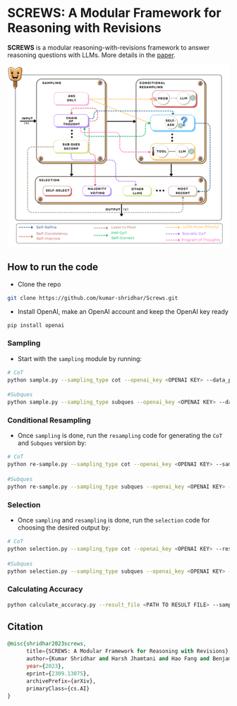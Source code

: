 # SCREWS: A Modular Framework for Reasoning with Revisions

**SCREWS** is a modular reasoning-with-revisions framework to answer reasoning questions with LLMs. More details in the [paper](https://arxiv.org/abs/2309.13075).

![SCREWS](./Images/Screws.png)


## How to run the code

* Clone the repo
```sh
git clone https://github.com/kumar-shridhar/Screws.git
```

* Install OpenAI, make an OpenAI account and keep the OpenAI key ready
```sh
pip install openai
```

### Sampling

* Start with the `sampling` module by running:

```sh
# CoT 
python sample.py --sampling_type cot --openai_key <OPENAI KEY> --data_path ./data/test_gsm8k.jsonl --result_path ./results/cot_sample.jsonl --prompt_path ./prompts/cot_sample.txt

#Subques
python sample.py --sampling_type subques --openai_key <OPENAI KEY> --data_path ./data/test_gsm8k_socratic.jsonl --result_path ./results/subques_sample.jsonl --prompt_path ./prompts/subques_sample.txt
```

### Conditional Resampling

* Once `sampling` is done, run the `resampling` code for generating the `CoT` and `Subques` version by:
```sh
# CoT 
python re-sample.py --sampling_type cot --openai_key <OPENAI KEY> --sample_path ./results/cot_sample.jsonl --result_path ./results/cot_resample.jsonl --resample_prompt_path ./prompts/cot_resample.txt

#Subques
python re-sample.py --sampling_type subques --openai_key <OPENAI KEY> --sample_path ./results/subques_sample.jsonl --result_path ./results/subques_resample.jsonl --sample_prompt_path ./prompts/subques_sample.txt --resample_prompt_path ./prompts/subques_resample.txt
```

### Selection

* Once `sampling` and `resampling` is done, run the `selection` code for choosing the desired output by:
```sh
# CoT 
python selection.py --sampling_type cot --openai_key <OPENAI KEY> --resample_path ./results/cot_resample.jsonl --result_path ./results/cot_selection.jsonl --prompt_path ./prompts/cot_selection.txt

#Subques
python selection.py --sampling_type subques --openai_key <OPENAI KEY> --resample_path ./results/subques_resample.jsonl --result_path ./results/subques_selection.jsonl --prompt_path ./prompts/subques_sample.txt --prompt_path ./prompts/cot_selection.txt
```

### Calculating Accuracy

```sh
python calculate_accuracy.py --result_file <PATH TO RESULT FILE> --sampling_type <cot or subques> --type <sample, resample or selection> 
```

## Citation

```sql
@misc{shridhar2023screws,
      title={SCREWS: A Modular Framework for Reasoning with Revisions}, 
      author={Kumar Shridhar and Harsh Jhamtani and Hao Fang and Benjamin Van Durme and Jason Eisner and Patrick Xia},
      year={2023},
      eprint={2309.13075},
      archivePrefix={arXiv},
      primaryClass={cs.AI}
}
```
